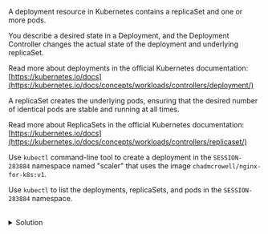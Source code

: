 A deployment resource in Kubernetes contains a replicaSet and one or more pods.

You describe a desired state in a Deployment, and the Deployment Controller changes the actual state of the deployment and underlying replicaSet.

Read more about deployments in the official Kubernetes documentation: [https://kubernetes.io/docs](https://kubernetes.io/docs/concepts/workloads/controllers/deployment/)

A replicaSet creates the underlying pods, ensuring that the desired number of identical pods are stable and running at all times.

Read more about ReplicaSets in the official Kubernetes documentation: [https://kubernetes.io/docs](https://kubernetes.io/docs/concepts/workloads/controllers/replicaset/)

Use `kubectl` command-line tool to create a deployment in the `SESSION-283884` namespace named "scaler" that uses the image `chadmcrowell/nginx-for-k8s:v1`.

Use `kubectl` to list the deployments, replicaSets, and pods in the `SESSION-283884` namespace.

<br>
<details><summary>Solution</summary>
<br>

Create a deployment named "scaler" that uses the image `chadmcrowell/nginx-for-k8s:v1`
```bash
k -n SESSION-283884 create deploy nginx-for-k8s --image chadmcrowell/nginx-for-k8s:v1
```{{exec}}

List the deployments in the default namespace
```bash
k -n SESSION-283884 get deploy,rs,po
```{{exec}}

> **OPTIONAL:** Create a NodePort service that exposes the "scaler" deployment
```bash
k expose deploy nginx-for-k8s --port 80 --type NodePort
```{{exec}}

</details>